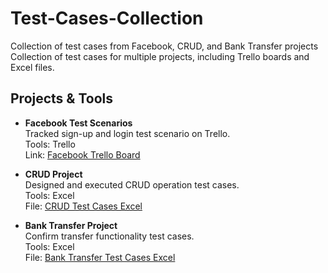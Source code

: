 # Test-Cases-Collection
Collection of test cases from Facebook, CRUD, and Bank Transfer projects
Collection of test cases for multiple projects, including Trello boards and Excel files.

## Projects & Tools

- **Facebook Test Scenarios**  
  Tracked sign-up and login test scenario on Trello.  
  Tools: Trello  
  Link: [Facebook Trello Board](https://trello.com/b/IcqBUqj8/facebook)

- **CRUD Project**  
  Designed and executed CRUD operation test cases.  
  Tools: Excel  
 File: [CRUD Test Cases Excel](https://github.com/Mohamedalaa0879/Test-Cases-Collection/blob/main/CRUD%20Test%20Cases.xlsx)  

- **Bank Transfer Project**  
  Confirm transfer functionality test cases.  
  Tools: Excel  
  File: [Bank Transfer Test Cases Excel](Bank-Transfer-Test-Cases.xlsx)
